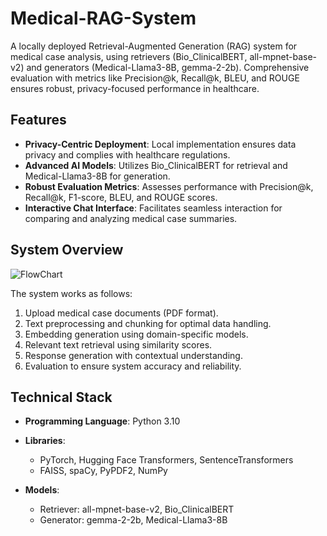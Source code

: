 # Medical-RAG-System
A locally deployed Retrieval-Augmented Generation (RAG) system for medical case analysis, using retrievers (Bio_ClinicalBERT, all-mpnet-base-v2) and generators (Medical-Llama3-8B, gemma-2-2b). Comprehensive evaluation with metrics like Precision@k, Recall@k, BLEU, and ROUGE ensures robust, privacy-focused performance in healthcare.

## Features

- **Privacy-Centric Deployment**: Local implementation ensures data privacy and complies with healthcare regulations.
- **Advanced AI Models**: Utilizes Bio_ClinicalBERT for retrieval and Medical-Llama3-8B for generation.
- **Robust Evaluation Metrics**: Assesses performance with Precision@k, Recall@k, F1-score, BLEU, and ROUGE scores.
- **Interactive Chat Interface**: Facilitates seamless interaction for comparing and analyzing medical case summaries.

## System Overview
![FlowChart](https://github.com/user-attachments/assets/2c5af9bf-d3c7-4a75-b9ad-ca6c4da40007)

The system works as follows:
1. Upload medical case documents (PDF format).
2. Text preprocessing and chunking for optimal data handling.
3. Embedding generation using domain-specific models.
4. Relevant text retrieval using similarity scores.
5. Response generation with contextual understanding.
6. Evaluation to ensure system accuracy and reliability.

## Technical Stack

- **Programming Language**: Python 3.10
- **Libraries**:
  - PyTorch, Hugging Face Transformers, SentenceTransformers
  - FAISS, spaCy, PyPDF2, NumPy
    
- **Models**:
  - Retriever: all-mpnet-base-v2, Bio_ClinicalBERT
  - Generator: gemma-2-2b, Medical-Llama3-8B

